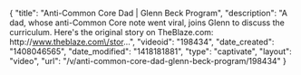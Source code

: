 {
    "title": "Anti-Common Core Dad | Glenn Beck Program",
    "description": "A dad, whose anti-Common Core note went viral, joins Glenn to discuss the curriculum. Here's the original story on TheBlaze.com: http:\/\/www.theblaze.com\/stor...",
    "videoid": "198434",
    "date_created": "1408046565",
    "date_modified": "1418181881",
    "type": "captivate",
    "layout": "video",
    "url": "\/v\/anti-common-core-dad-glenn-beck-program\/198434"
}